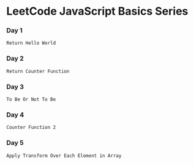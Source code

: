 # LeetCode JavaScript Basics Series

### Day 1

    Return Hello World

### Day 2

    Return Counter Function

### Day 3

    To Be Or Not To Be

### Day 4

    Counter Function 2

### Day 5

    Apply Transform Over Each Element in Array
